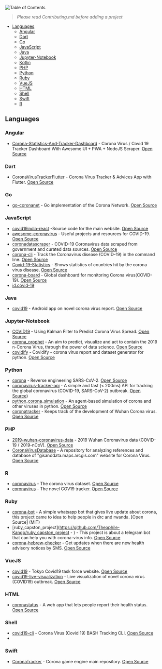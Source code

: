 ![Table of Contents](https://raw.githubusercontent.com/morelmiles/Awesome-COVID19-projects/master/images/table_of_contents.png)

> _Please read Contributing.md before adding a project_

- [Languages](#languages)
  - [Angular](#angular)
  - [Dart](#dart)
  - [Go](#go)
  - [JavaScript](#javascript)
  - [Java](#java)
  - [Jupyter-Notebook](#jupyter-notebook)
  - [Kotlin](#kotlin)
  - [PHP](#php)
  - [Python](#python)
  - [Ruby](#ruby)
  - [VueJS](#vuejs)
  - [HTML](#html)
  - [Shell](#shell)
  - [Swift](#swift)
  - [R](#r)
    >

## Languages

### Angular

- [Corona-Statistics-And-Tracker-Dashboard](https://github.com/OssamaRafique/Corona-Statistics-And-Tracker-Dashboard-Angular-9) - Corona Virus / Covid 19 Tracker Dashboard With Awesome UI + PWA + NodeJS Scraper. [Open Source](MIT)

### Dart

- [CoronaVirusTrackerFlutter](https://github.com/alfianlosari/CoronaVirusTrackerFlutter) - Corona Virus Tracker & Advices App with Flutter. [Open Source](MIT)

### Go

- [go-coronanet](https://github.com/coronanet/go-coronanet) - Go implementation of the Corona Network. [Open Source](N/A)

### JavaScript

- [covid19india-react](https://github.com/covid1919india-react) -Source code for the main website. [Open Source](MIT)
- [awesome-coronavirus](https://github.com/soroushchehresa/awesome-coronavirus) - Useful projects and resources for COVID-19. [Open Source](MIT)
- [coronadatascraper](https://github.com/covidatlas/coronadatascraper) - COVID-19 Coronavirus data scraped from government and curated data sources. [Open Source](BSD-2-Clause)
- [corona-cli](https://github.com/ahmadawais/corona-cli) - Track the Coronavirus disease (COVID-19) in the command line. [Open Source](MIT)
- [Covid-19-Statistics](https://github.com/Big-Zude/Covid-19-Statistics) - Shows statistics of countries hit by the corona virus disease. [Open Source](MIT)
- [corona-board](https://github.com/soaple/corona-board) - Global dashboard for monitoring Corona virus(COVID-19). [Open Source](MIT)
- [id.covid-19](https://github.com/pudyasto/id.covid-19)

### Java

- [covid19](https://github.com/the-game-code/covid19) - Android app on novel corona virus report. [Open Source](N/A)

### Jupyter-Notebook

- [COVID19](https://github.com/Rank23/COVID19) - Using Kalman Filter to Predict Corona Virus Spread. [Open Source](MIT)
- [corona_prophet](https://github.com/EXYNOS-999/corona_prophet) - An aim to predict, visualize and act to contain the 2019 n-Corona Virus, through the power of data science. [Open Source](N/A)
- [covidify](https://github.com/AaronWard/covidify) - Covidify - corona virus report and dataset generator for python. [Open Source](MIT)

### Python

- [corona](https://github.com/geohot/corona) - Reverse engineering SARS-CoV-2. [Open Source](N/A)
- [coronavirus-tracker-api](https://github.com/ExpDev07/coronavirus-tracker-api) - A simple and fast (< 200ms) API for tracking the global coronavirus (COVID-19, SARS-CoV-2) outbreak. [Open Source](GPL-3.0))
- [python_corona_simulation](https://github.com/paulvangentcom/python_corona_simulation) - An agent-based simulation of corona and other viruses in python. [Open Source](GPL-3.0)
- [coronatracker](https://github.com/theleadio/coronatracker) - Keeps track of the development of Wuhan Corona virus. [Open Source](N/A)

### PHP

- [2019-wuhan-coronavirus-data](https://github.com/globalcitizen/2019-wuhan-coronavirus-data) - 2019 Wuhan Coronavirus data (COVID-19 / 2019-nCoV). [Open Source](GPL-3.0)
- [CoronaVirusDatabase](https://github.com/BaseMax/CoronaVirusDatabase) - A repository for analyzing references and database of "gisanddata.maps.arcgis.com" website for Corona Virus. [Open Source](GPL-3.0)

### R

- [coronavirus](https://github.com/RamiKrispin/coronavirus) - The corona virus dataset. [Open Source](N/A)
- [coronavirus](https://github.com/JohnCoene/coronavirus) - The novel COV19 tracker. [Open Source](N/A)

### Ruby
- [corona-bot](https://github.com/dusmel/corona-bot) - A simple whatsapp bot that gives live update about corona, this project came to idea to help people in drc and rwanda.  [Open Source] (MIT)
 - [ruby_capston_project](https://github.com/Theophile-Kango/ruby_capston_project - ) - This project is about a telegram bot that can help you with corona-virus info. [Open Source](N/A) 
 - [corona-hebrew-checker](bencgreenberg/corona-hebrew-checker) - Get updates when there are new health advisory notices by SMS. [Open Source](MIT)

### VueJS

- [covid19](https://github.com/tokyo-metropolitan-gov/covid9) - Tokyo Covid19 task force website. [Open Source](MIT)
- [covid19-live-visualization](https://github.com/localeai/covid19-live-visualization) - Live visualization of novel corona virus (COVID19) outbreak. [Open Source](MIT)

### HTML

- [coronastatus](https://github.com/BustByte/coronastatus) - A web app that lets people report their health status. [Open Source](MIT)

### Shell

- [covid19-cli](https://github.com/garrylachman/covid19-cli) - Corona Virus (Covid 19) BASH Tracking CLI. [Open Source](MIT)
-

### Swift

- [CoronaTracker](https://github.com/mhdhejazi/CoronaTracker) - Corona game engine main repository. [Open Source](GPL-3.0)
